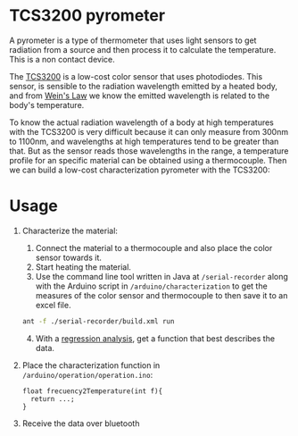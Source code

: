# TCS3200 pyrometer
A pyrometer is a type of thermometer that uses light sensors to get radiation from a source and then process it to calculate the temperature. This is a non contact device.

The [TCS3200](https://www.mouser.com/catalog/specsheets/tcs3200-e11.pdf) is a low-cost color sensor that uses photodiodes. This sensor, is sensible to the radiation wavelength emitted by a heated body, and from [Wein's Law](https://en.wikipedia.org/wiki/Wien%27s_displacement_law) we know the emitted wavelength is related to the body's temperature.

To know the actual radiation wavelength of a body at high temperatures with the TCS3200 is very difficult because it can only measure from 300nm to 1100nm, and wavelengths at high temperatures tend to be greater than that. But as the sensor reads those wavelengths in the range, a temperature profile for an specific material can be obtained using a thermocouple. Then we can build a low-cost characterization pyrometer with the TCS3200:



# Usage
1. Characterize the material:
    1. Connect the material to a thermocouple and also place the color sensor towards it.
    2. Start heating the material.
    3. Use the command line tool written in Java at `/serial-recorder` along with the Arduino script in `/arduino/characterization` to get the measures of the color sensor and thermocouple to then save it to an excel file.
    ```bash
    ant -f ./serial-recorder/build.xml run
    ```
    4. With a [regression analysis](https://en.wikipedia.org/wiki/Regression_analysis), get a function that best describes the data.
2. Place the characterization function in `/arduino/operation/operation.ino`:

    ```arduino
    float frecuency2Temperature(int f){
      return ...;
    }
    ```

3. Receive the data over bluetooth
